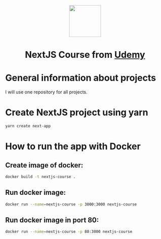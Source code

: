 <div align="center"> 
  <img height="100px" src="https://upload.wikimedia.org/wikipedia/commons/8/8e/Nextjs-logo.svg" />
  
  <h1>NextJS Course from <a target="_blank" href="#">Udemy</a></h1>
</div>

# General information about projects
I will use one repository for all projects.

# Create NextJS project using yarn
```bash
yarn create next-app
```

# How to run the app with Docker

## Create image of docker:
```bash
docker build -t nextjs-course .
```

## Run docker image:
```bash
docker run --name=nextjs-course -p 3000:3000 nextjs-course
```

## Run docker image in port 80:
```bash
docker run --name=nextjs-course -p 80:3000 nextjs-course
```
